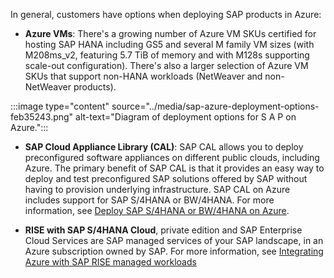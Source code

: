 In general, customers have options when deploying SAP products in Azure:

- **Azure VMs**: There's a growing number of Azure VM SKUs certified for hosting SAP HANA including GS5 and several M family VM sizes (with M208ms\_v2, featuring 5.7 TiB of memory and with M128s supporting scale-out configuration). There's also a larger selection of Azure VM SKUs that support non-HANA workloads (NetWeaver and non-NetWeaver products).
  

:::image type="content" source="../media/sap-azure-deployment-options-feb35243.png" alt-text="Diagram of deployment options for S A P on Azure.":::

- **SAP Cloud Appliance Library (CAL)**: SAP CAL allows you to deploy preconfigured software appliances on different public clouds, including Azure. The primary benefit of SAP CAL is that it provides an easy way to deploy and test preconfigured SAP solutions offered by SAP without having to provision underlying infrastructure. SAP CAL on Azure includes support for SAP S/4HANA or BW/4HANA. For more information, see [Deploy SAP S/4HANA or BW/4HANA on Azure](/azure/virtual-machines/workloads/sap/cal-s4h).

- **RISE with SAP S/4HANA Cloud**, private edition and SAP Enterprise Cloud Services are SAP managed services of your SAP landscape, in an Azure subscription owned by SAP. For more information, see [Integrating Azure with SAP RISE managed workloads](/azure/virtual-machines/workloads/sap/sap-rise-integration)

